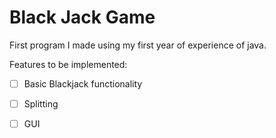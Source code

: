 # Black Jack Game
First program I made using my first year of experience of java.

Features to be implemented:
- [ ] Basic Blackjack functionality
- [ ] Splitting
- [ ] GUI
 